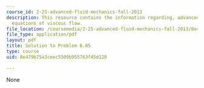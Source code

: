 ```yaml
---
course_id: 2-25-advanced-fluid-mechanics-fall-2013
description: This resource contains the information regarding, advanced fluid mechanics,
  equations of viscous flow.
file_location: /coursemedia/2-25-advanced-fluid-mechanics-fall-2013/8e479b75a3ceec5509b955763f45d120_MIT2_25F13_Shapi_6.05-solut.pdf
file_type: application/pdf
layout: pdf
title: Solution to Problem 6.05
type: course
uid: 8e479b75a3ceec5509b955763f45d120

---
```

None